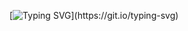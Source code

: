 [![Typing SVG](https://readme-typing-svg.demolab.com?font=Fira+Code&duration=500&pause=1000&center=true&vCenter=true&random=false&width=435&lines=vtx.;.;..;...)](https://git.io/typing-svg)
